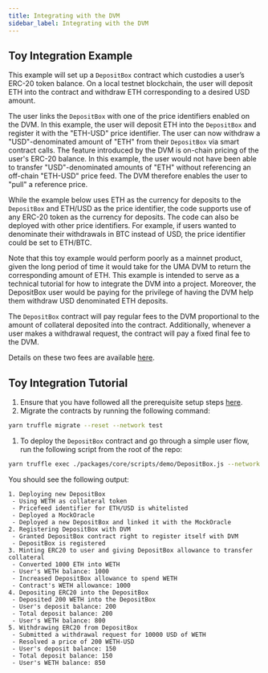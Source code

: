 ```yaml
---
title: Integrating with the DVM
sidebar_label: Integrating with the DVM
---
```


## Toy Integration Example

This example will set up a `DepositBox` contract which custodies a user’s ERC-20 token balance.
On a local testnet blockchain, the user will deposit ETH into the contract and withdraw ETH corresponding to a desired USD amount.

The user links the `DepositBox` with one of the price identifiers enabled on the DVM.
In this example, the user will deposit ETH into the `DepositBox` and register it with the "ETH-USD" price identifier.
The user can now withdraw a "USD"-denominated amount of "ETH" from their `DepositBox` via smart contract calls.
The feature introduced by the DVM is on-chain pricing of the user's ERC-20 balance.
In this example, the user would not have been able to transfer "USD"-denominated amounts of "ETH" without referencing an off-chain "ETH-USD" price feed.
The DVM therefore enables the user to "pull" a reference price.

While the example below uses ETH as the currency for deposits to the `DepositBox` and ETH/USD as the price identifier, the code supports use of any ERC-20 token as the currency for deposits.
The code can also be deployed with other price identifiers.
For example, if users wanted to denominate their withdrawals in BTC instead of USD, the price identifier could be set to ETH/BTC.

Note that this toy example would perform poorly as a mainnet product, given the long period of time it would take for the UMA DVM to return the corresponding amount of ETH.
This example is intended to serve as a technical tutorial for how to integrate the DVM into a project.
Moreover, the DepositBox user would be paying for the privilege of having the DVM help them withdraw USD denominated ETH deposits.

The `DepositBox` contract will pay regular fees to the DVM proportional to the amount of collateral deposited into the contract. Additionally, whenever a user makes a withdrawal request, the contract will pay a fixed final fee to the DVM.

Details on these two fees are available [here](oracle/econ-architecture.md#step-3-maintaining-coc--pfc).

## Toy Integration Tutorial

1. Ensure that you have followed all the prerequisite setup steps [here](developers/setup.md).
2. Migrate the contracts by running the following command:

```bash
yarn truffle migrate --reset --network test
```

1. To deploy the `DepositBox` contract and go through a simple user flow, run the following script from the root of the repo:

```bash
yarn truffle exec ./packages/core/scripts/demo/DepositBox.js --network test
```

You should see the following output:

```
1. Deploying new DepositBox
 - Using WETH as collateral token
 - Pricefeed identifier for ETH/USD is whitelisted
 - Deployed a MockOracle
 - Deployed a new DepositBox and linked it with the MockOracle
2. Registering DepositBox with DVM
 - Granted DepositBox contract right to register itself with DVM
 - DepositBox is registered
3. Minting ERC20 to user and giving DepositBox allowance to transfer collateral
 - Converted 1000 ETH into WETH
 - User's WETH balance: 1000
 - Increased DepositBox allowance to spend WETH
 - Contract's WETH allowance: 1000
4. Depositing ERC20 into the DepositBox
 - Deposited 200 WETH into the DepositBox
 - User's deposit balance: 200
 - Total deposit balance: 200
 - User's WETH balance: 800
5. Withdrawing ERC20 from DepositBox
 - Submitted a withdrawal request for 10000 USD of WETH
 - Resolved a price of 200 WETH-USD
 - User's deposit balance: 150
 - Total deposit balance: 150
 - User's WETH balance: 850
```
